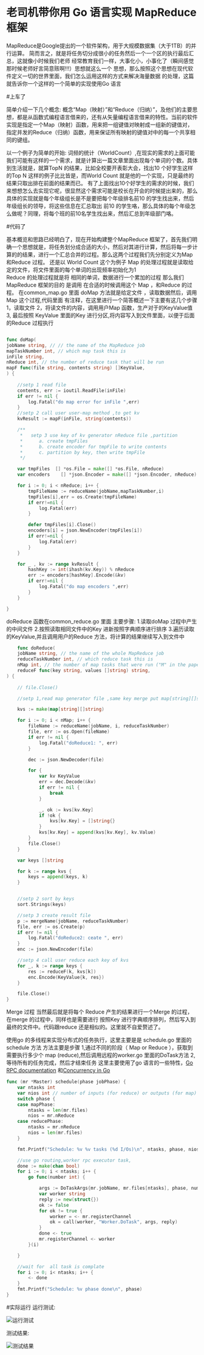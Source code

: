 # 老司机带你用 Go 语言实现 MapReduce 框架




   MapReduce是Google提出的一个软件架构，用于大规模数据集（大于1TB）的并行运算。
简而言之，就是将任务切分成很小的任务然后一个一个区的执行最后汇总，这就像小时候我们老师
经常教育我们一样，大事化小，小事化了（瞬间感觉那时候老师好言简意赅啊!!!）思想就这么一个
思想，那么按照这个思想在现代软件定义一切的世界里面，我们怎么运用这样的方式来解决海量数据
的处理，这篇就告诉你一个这样的一个简单的实现使用Go 语言

#上车了

简单介绍一下几个概念:
    概念“Map（映射）”和“Reduce（归纳）”，及他们的主要思想，都是从函数式编程语言借来的，还有从矢量编程语言借来的特性。当前的软件实现是指定一个Map（映射）函数，用来把一组键值对映射成一组新的键值对，指定并发的Reduce（归纳）函数，用来保证所有映射的键值对中的每一个共享相同的键组。

以一个例子为简单的开始:
    词频的统计（WorldCount）,在现实的需求的上面可能我们可能有这样的一个需求，就是计算出一篇文章里面出现每个单词的个数。具体到生活就是，就算TopN 的结果，比如全校要开表彰大会，找出10 个好学生这样的Top N 这样的例子比比皆是，而World Count 就是他的一个实现，只是最终的结果只取出排在前面的结果而已。
    有了上面找出10个好学生的需求的时候，我们来想想怎么去实现它呢，很显然这个需求可能是校长在开会的时候提出来的，那么具体的实现就是每个年级组长是不是要把每个年级排名前10 的学生找出来，然后年级组长的领导，将这些信息在汇总取出 前10 的学生咯，那么具体的每个年级怎么做呢？同理，将每个班的前10名学生找出来，然后汇总到年级部门咯。

#代码了

基本概览和思路已经明白了，现在开始构建整个MapReduce 框架了，首先我们明确一个思想就是，将任务划分成合适的大小，然后对其进行计算，然后将每一步计算的的结果，进行一个汇总合并的过程。那么这两个过程我们先分别定义为Map 和Reduce 过程。
还是以 World Count 这个为例子
    Map 的处理过程就是读取给定的文件，将文件里面的每个单词的出现频率初始化为1  
    Reduce 的处理过程就是将 相同的单词，数据进行一个累加的过程
那么我们MapReduce 框架的目的 是调用 在合适的时候调用这个 Map ，和Reduce 的过程。
在common_map.go 里面 doMap 方法就是给定文件 ，读取数据然后，调用Map 这个过程,代码里面
有注释，在这里进行一个简答概述一下主要有这几个步骤
1，读取文件
2，将读文件的内容，调用用户Map 函数，生产对于的KeyValue值
3, 最后按照 KeyValue 里面的Key 进行分区,将内容写入到文件里面，以便于后面的Reduce 过程执行


``` go

func doMap( 
jobName string, // // the name of the MapReduce job
mapTaskNumber int, // which map task this is
inFile string,
nReduce int, // the number of reduce task that will be run 
mapF func(file string, contents string) []KeyValue,
) {
	
	//setp 1 read file
	contents, err := ioutil.ReadFile(inFile)
	if err != nil {
		log.Fatal("do map error for inFile ",err)
	}
	//setp 2 call user user-map method ,to get kv
	kvResult := mapF(inFile, string(contents))

	/**
	 *   setp 3 use key of kv generator nReduce file ,partition
	 *      a. create tmpFiles
	 *      b. create encoder for tmpFile to write contents
	 *      c. partition by key, then write tmpFile
	 */

	var tmpFiles  [] *os.File = make([] *os.File, nReduce)
	var encoders    [] *json.Encoder = make([] *json.Encoder, nReduce)

	for i := 0; i < nReduce; i++ {
		tmpFileName := reduceName(jobName,mapTaskNumber,i)
		tmpFiles[i],err = os.Create(tmpFileName)
		if err!=nil {
			log.Fatal(err)
		}

		defer tmpFiles[i].Close()
		encoders[i] = json.NewEncoder(tmpFiles[i])
		if err!=nil {
			log.Fatal(err)
		}
	}

	for _ , kv := range kvResult {
		hashKey := int(ihash(kv.Key)) % nReduce
		err := encoders[hashKey].Encode(&kv)
		if err!=nil {
			log.Fatal("do map encoders ",err)
		}
	}

}
```

doReduce 函数在common_reduce.go 里面
主要步骤:
1.读取doMap 过程中产生的中间文件
2.按照读取相同文件中的Key 进新按照字典顺序进行排序
3.遍历读取的KeyValue,并且调用用户的Reduce 方法，将计算的结果继续写入到文件中


``` go
    func doReduce(
	jobName string, // the name of the whole MapReduce job
	reduceTaskNumber int, // which reduce task this is
	nMap int, // the number of map tasks that were run ("M" in the paper)
	reduceF func(key string, values []string) string,
) {
	
	// file.Close()

	//setp 1,read map generator file ,same key merge put map[string][]string

	kvs := make(map[string][]string)

	for i := 0; i < nMap; i++ {
		fileName := reduceName(jobName, i, reduceTaskNumber)
		file, err := os.Open(fileName)
		if err != nil {
			log.Fatal("doReduce1: ", err)
		}

		dec := json.NewDecoder(file)

		for {
			var kv KeyValue
			err = dec.Decode(&kv)
			if err != nil {
				break
			}

			_, ok := kvs[kv.Key]
			if !ok {
				kvs[kv.Key] = []string{}
			}
			kvs[kv.Key] = append(kvs[kv.Key], kv.Value)
		}
		file.Close()
	}

	var keys []string

	for k := range kvs {
		keys = append(keys, k)
	}


	//setp 2 sort by keys
	sort.Strings(keys)

	//setp 3 create result file
	p := mergeName(jobName, reduceTaskNumber)
	file, err := os.Create(p)
	if err != nil {
		log.Fatal("doReduce2: ceate ", err)
	}
	enc := json.NewEncoder(file)

	//setp 4 call user reduce each key of kvs
	for _, k := range keys {
		res := reduceF(k, kvs[k])
		enc.Encode(KeyValue{k, res})
	}

	file.Close()
}

```
Merge 过程
当然最后就是将每个 Reduce 产生的结果进行一个Merge 的过程，在merge 的过程中，同样也是需要进行
按照Key 进行字典顺序排列，然后写入到最终的文件中。代码跟reduce 还是相似的。这里就不自爱赘述了。

使用go 的多线程来实现分布式的任务执行，这里主要是是 schedule.go 里面的schedule 方法
方法主要是步骤
    1,通过不同的阶段（ Map or Reduce ），获取到需要执行多少个 map (reduce),然后调用远程的worker.go 里面的DoTask方法
    2,等待所有的任务完成，然后才结束任务
这里主要使用了go 语言的一些特性，[Go RPC documentation](https://golang.org/pkg/net/rpc/) 和[Concurrency in Go](https://golang.org/doc/effective_go.html#concurrency)

``` go
func (mr *Master) schedule(phase jobPhase) {
	var ntasks int
	var nios int // number of inputs (for reduce) or outputs (for map)
	switch phase {
	case mapPhase:
		ntasks = len(mr.files)
		nios = mr.nReduce
	case reducePhase:
		ntasks = mr.nReduce
		nios = len(mr.files)
	}

	fmt.Printf("Schedule: %v %v tasks (%d I/Os)\n", ntasks, phase, nios)

	//use go routing,worker rpc executor task,
	done := make(chan bool)
	for i := 0; i < ntasks; i++ {
		go func(number int) {

			args := DoTaskArgs{mr.jobName, mr.files[ntasks], phase, number, nios}
			var worker string
			reply := new(struct{})
			ok := false
			for ok != true {
				worker = <- mr.registerChannel
				ok = call(worker, "Worker.DoTask", args, reply)
			}
			done <- true
			mr.registerChannel <- worker
		}(i)

	}

	//wait for  all task is complate
	for i := 0; i< ntasks; i++ {
		<- done
	}
	fmt.Printf("Schedule: %v phase done\n", phase)
}

```

#实际运行
运行测试:

![运行测试](img/test.png)

测试结果:

![测试结果](img/check.png)














